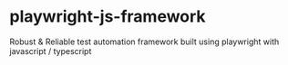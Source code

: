 # playwright-js-framework
Robust &amp; Reliable test automation framework built using playwright with javascript / typescript